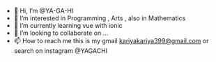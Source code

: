 - 👋 Hi, I’m @YA-GA-HI
- 👀 I’m interested in Programming , Arts , also in Mathematics
- 🌱 I’m currently learning vue with ionic
- 💞️ I’m looking to collaborate on ...
- 📫 How to reach me this is my gmail kariyakariya399@gmail.com or search on instagram @YAGACHI

<!---
YA-GA-HI/YA-GA-HI is a ✨ special ✨ repository because its `README.md` (this file) appears on your GitHub profile.
You can click the Preview link to take a look at your changes.
--->
